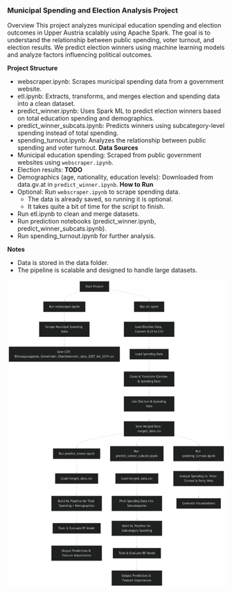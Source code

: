 ### Municipal Spending and Election Analysis Project
Overview
This project analyzes municipal education spending and election outcomes in Upper Austria scalably using Apache Spark. The goal is to understand the relationship between public spending, voter turnout, and election results. We predict election winners using machine learning models and analyze factors influencing political outcomes.

**Project Structure**
- webscraper.ipynb: Scrapes municipal spending data from a government website.
- etl.ipynb: Extracts, transforms, and merges election and spending data into a clean dataset.
- predict_winner.ipynb: Uses Spark ML to predict election winners based on total education spending and demographics.
- predict_winner_subcats.ipynb: Predicts winners using subcategory-level spending instead of total spending.
- spending_turnout.ipynb: Analyzes the relationship between public spending and voter turnout.
**Data Sources**
- Municipal education spending: Scraped from public government websites using `webscraper.ipynb`.
- Election results: **TODO**
- Demographics (age, nationality, education levels): Downloaded from data.gv.at in `predict_winner.ipynb`.
**How to Run**
- Optional: Run `webscraper.ipynb` to scrape spending data.
    - The data is already saved, so running it is optional.
    - It takes quite a bit of time for the script to finish.
- Run etl.ipynb to clean and merge datasets.
- Run prediction notebooks (predict_winner.ipynb, predict_winner_subcats.ipynb).
- Run spending_turnout.ipynb for further analysis.

**Notes**
- Data is stored in the data folder.
- The pipeline is scalable and designed to handle large datasets.

![Project Flowchart](flowchart_mermaid.png)
